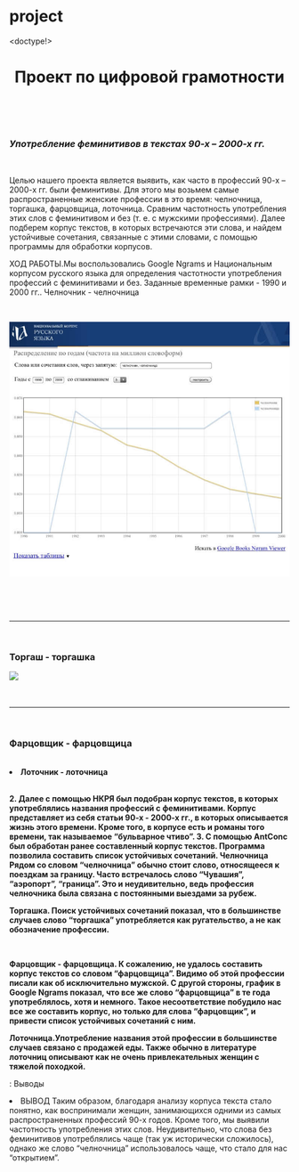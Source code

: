 # project
<doctype!>
<html>
<head>
<title>Проект по цифровой грамотности</title>
<meta charset="UTF-8">
<link rel="stylesheet" href="Lera.css">
</head> 
<body> 
<center><h1>Проект по цифровой грамотности</h1></center> 
<br/> <br/> <br/> 
<h3><dfn>Употребление феминитивов в текстах 90-х – 2000-х гг.</dfn></h3>
</br>
<p> 
<title>ВВЕДЕНИЕ.</title>
  Целью нашего проекта является выявить, как часто в профессий 90-х – 2000-х гг. были феминитивы. Для этого мы возьмем самые распространенные женские профессии в это время: челночница, торгашка, фарцовщица, лоточница. Сравним частотность употребления этих слов с феминитивом и без (т. е. с мужскими профессиями). Далее подберем корпус текстов, в которых встречаются эти слова, и найдем устойчивые сочетания, связанные с этими словами, с помощью программы для обработки корпусов.  
</p>
<p>ХОД РАБОТЫ.Мы воспользовались Google Ngrams и Национальным корпусом русского языка для определения частотности употребления профессий с феминитивами и без. Заданные временные рамки - 1990 и 2000 гг.. 
Челночник - челночница 
</p>
</br>
<p><img src="chelnok.jpg"></p>
<br/>

<br> <hr> <br> 
<p><h3><strong>Торгаш - торгашка </h3></p> 
<p><img src="троцкизм.jpg"></p>
<br/> <hr/> <br/>

<p><h3><strong>Фарцовщик - фарцовщица </strong></h3></p>
<br/>
<li>Лоточник - лоточница </li>
<br/>
<p> 2. Далее с помощью НКРЯ был подобран корпус текстов, в которых употреблялись названия профессий с феминитивами. Корпус представляет из себя статьи 90-х - 2000-х гг., в которых описывается жизнь этого времени. Кроме того, в корпусе есть и романы того времени, так называемое “бульварное чтиво”. 
3. С помощью AntConc был обработан  ранее составленный корпус текстов. Программа позволила составить список устойчивых сочетаний. 
Челночница 
Рядом со словом “челночница” обычно стоит слово, относящееся к поездкам за границу. Часто встречалось слово “Чувашия”, “аэропорт”, “граница”. Это и неудивительно, ведь профессия челночника была связана с постоянными выездами за рубеж.</p>
<p> Торгашка. Поиск устойчивых сочетаний показал, что в большинстве случаев слово “торгашка” употребляется как ругательство, а не как обозначение профессии.</p>
</br>
<p> Фарцовщик - фарцовщица. 
К сожалению, не удалось составить корпус текстов со словом “фарцовщица”. Видимо об этой профессии писали как об исключительно мужской. С другой стороны, график в Google Ngrams показал, что все же слово “фарцовщица” в те года употреблялось, хотя и немного. Такое несоответствие побудило нас все же составить корпус, но только для слова “фарцовщик”, и привести список устойчивых сочетаний с ним.</p>
<p>Лоточница.Употребление названия этой профессии в большинстве случаев связано с продажей еды. Также обычно в литературе лоточниц описывают как не очень привлекательных женщин с тяжелой походкой.</p>
</strong> : Выводы </h3></p>
<li>  ВЫВОД 
Таким образом, благодаря анализу корпуса текста стало понятно, как воспринимали женщин, занимающихся одними из самых распространенных профессий 90-х годов. Кроме того, мы выявили частотность употребления этих слов. Неудивительно, что слова без феминитивов употреблялись чаще (так уж исторически сложилось), однако же слово “челночница”  использовалось чаще, что стало для нас “открытием”.</li>
</body> 
</html>

